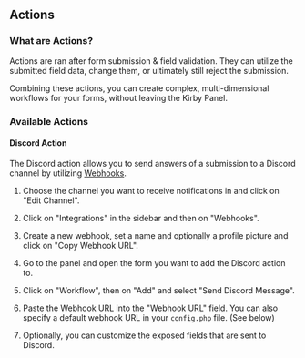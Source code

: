 ## Actions

### What are Actions?

Actions are ran after form submission & field validation. They can utilize the submitted field data, change them, or ultimately still reject the submission.

Combining these actions, you can create complex, multi-dimensional workflows for your forms, without leaving the Kirby Panel.

### Available Actions

#### Discord Action

The Discord action allows you to send answers of a submission to a Discord channel by utilizing [Webhooks](https://discord.com/developers/docs/resources/webhook).

1. Choose the channel you want to receive notifications in and click on "Edit Channel".

2. Click on "Integrations" in the sidebar and then on "Webhooks".

3. Create a new webhook, set a name and optionally a profile picture and click on "Copy Webhook URL".

4. Go to the panel and open the form you want to add the Discord action to.

5. Click on "Workflow", then on "Add" and select "Send Discord Message".

6. Paste the Webhook URL into the "Webhook URL" field. You can also specify a default webhook URL in your `config.php` file. (See below)

7. Optionally, you can customize the exposed fields that are sent to Discord.
